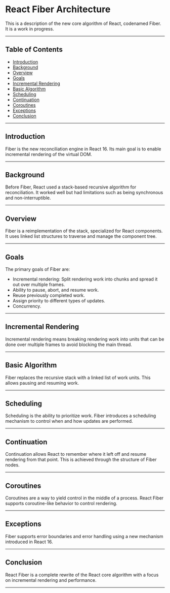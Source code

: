 # React Fiber Architecture

This is a description of the new core algorithm of React, codenamed Fiber. It is a work in progress.

---

## Table of Contents

- [Introduction](#introduction)
- [Background](#background)
- [Overview](#overview)
- [Goals](#goals)
- [Incremental Rendering](#incremental-rendering)
- [Basic Algorithm](#basic-algorithm)
- [Scheduling](#scheduling)
- [Continuation](#continuation)
- [Coroutines](#coroutines)
- [Exceptions](#exceptions)
- [Conclusion](#conclusion)

---

## Introduction

Fiber is the new reconciliation engine in React 16. Its main goal is to enable incremental rendering of the virtual DOM.

---

## Background

Before Fiber, React used a stack-based recursive algorithm for reconciliation. It worked well but had limitations such as being synchronous and non-interruptible.

---

## Overview

Fiber is a reimplementation of the stack, specialized for React components. It uses linked list structures to traverse and manage the component tree.

---

## Goals

The primary goals of Fiber are:

- Incremental rendering: Split rendering work into chunks and spread it out over multiple frames.
- Ability to pause, abort, and resume work.
- Reuse previously completed work.
- Assign priority to different types of updates.
- Concurrency.

---

## Incremental Rendering

Incremental rendering means breaking rendering work into units that can be done over multiple frames to avoid blocking the main thread.

---

## Basic Algorithm

Fiber replaces the recursive stack with a linked list of work units. This allows pausing and resuming work.

---

## Scheduling

Scheduling is the ability to prioritize work. Fiber introduces a scheduling mechanism to control when and how updates are performed.

---

## Continuation

Continuation allows React to remember where it left off and resume rendering from that point. This is achieved through the structure of Fiber nodes.

---

## Coroutines

Coroutines are a way to yield control in the middle of a process. React Fiber supports coroutine-like behavior to control rendering.

---

## Exceptions

Fiber supports error boundaries and error handling using a new mechanism introduced in React 16.

---

## Conclusion

React Fiber is a complete rewrite of the React core algorithm with a focus on incremental rendering and performance.

---

